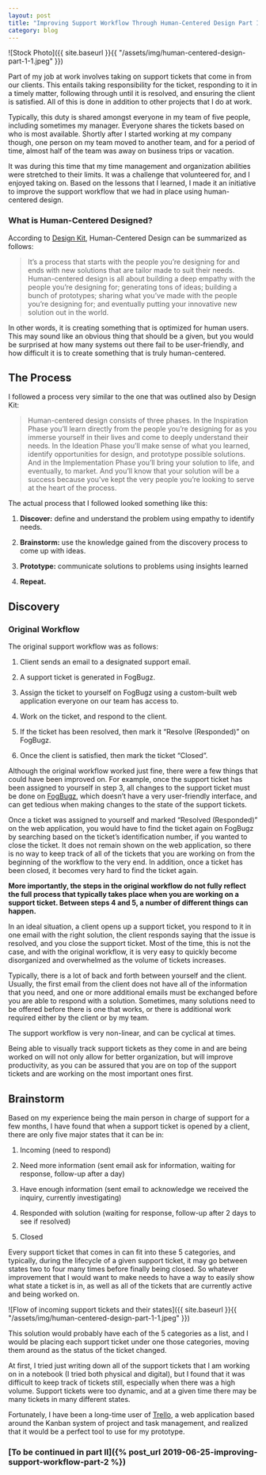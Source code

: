 ```yaml
---
layout: post
title: "Improving Support Workflow Through Human-Centered Design Part I"
category: blog
---
```


![Stock Photo]({{ site.baseurl }}{{ "/assets/img/human-centered-design-part-1-1.jpeg" }})

Part of my job at work involves taking on support tickets that come in from our clients. This entails taking responsibility for the ticket, responding to it in a timely matter, following through until it is resolved, and ensuring the client is satisfied. All of this is done in addition to other projects that I do at work.

Typically, this duty is shared amongst everyone in my team of five people, including sometimes my manager. Everyone shares the tickets based on who is most available. Shortly after I started working at my company though, one person on my team moved to another team, and for a period of time, almost half of the team was away on business trips or vacation.

It was during this time that my time management and organization abilities were stretched to their limits. It was a challenge that volunteered for, and I enjoyed taking on. Based on the lessons that I learned, I made it an initiative to improve the support workflow that we had in place using human-centered design.

### What is Human-Centered Designed?

According to [Design Kit](http://www.designkit.org/human-centered-design), Human-Centered Design can be summarized as follows:

> It’s a process that starts with the people you’re designing for and ends with new solutions that are tailor made to suit their needs. Human-centered design is all about building a deep empathy with the people you’re designing for; generating tons of ideas; building a bunch of prototypes; sharing what you’ve made with the people you’re designing for; and eventually putting your innovative new solution out in the world.

In other words, it is creating something that is optimized for human users. This may sound like an obvious thing that should be a given, but you would be surprised at how many systems out there fail to be user-friendly, and how difficult it is to create something that is truly human-centered.

## The Process

I followed a process very similar to the one that was outlined also by Design Kit:

> Human-centered design consists of three phases. In the Inspiration Phase you’ll learn directly from the people you’re designing for as you immerse yourself in their lives and come to deeply understand their needs. In the Ideation Phase you’ll make sense of what you learned, identify opportunities for design, and prototype possible solutions. And in the Implementation Phase you’ll bring your solution to life, and eventually, to market. And you’ll know that your solution will be a success because you’ve kept the very people you’re looking to serve at the heart of the process.

The actual process that I followed looked something like this:

1. **Discover:** define and understand the problem using empathy to identify needs.

2. **Brainstorm:** use the knowledge gained from the discovery process to come up with ideas.

3. **Prototype:** communicate solutions to problems using insights learned

4. **Repeat.**

## Discovery

### Original Workflow

The original support workflow was as follows:

1. Client sends an email to a designated support email.

2. A support ticket is generated in FogBugz.

3. Assign the ticket to yourself on FogBugz using a custom-built web application everyone on our team has access to.

4. Work on the ticket, and respond to the client.

5. If the ticket has been resolved, then mark it “Resolve (Responded)” on FogBugz.

6. Once the client is satisfied, then mark the ticket “Closed”.

Although the original workflow worked just fine, there were a few things that could have been improved on. For example, once the support ticket has been assigned to yourself in step 3, all changes to the support ticket must be done on [FogBugz](https://www.fogbugz.com/), which doesn’t have a very user-friendly interface, and can get tedious when making changes to the state of the support tickets.

Once a ticket was assigned to yourself and marked “Resolved (Responded)” on the web application, you would have to find the ticket again on FogBugz by searching based on the ticket’s identification number, if you wanted to close the ticket. It does not remain shown on the web application, so there is no way to keep track of all of the tickets that you are working on from the beginning of the workflow to the very end. In addition, once a ticket has been closed, it becomes very hard to find the ticket again.

**More importantly, the steps in the original workflow do not fully reflect the full process that typically takes place when you are working on a support ticket. Between steps 4 and 5, a number of different things can happen.**

In an ideal situation, a client opens up a support ticket, you respond to it in one email with the right solution, the client responds saying that the issue is resolved, and you close the support ticket. Most of the time, this is not the case, and with the original workflow, it is very easy to quickly become disorganized and overwhelmed as the volume of tickets increases.

Typically, there is a lot of back and forth between yourself and the client. Usually, the first email from the client does not have all of the information that you need, and one or more additional emails must be exchanged before you are able to respond with a solution. Sometimes, many solutions need to be offered before there is one that works, or there is additional work required either by the client or by my team.

The support workflow is very non-linear, and can be cyclical at times.

Being able to visually track support tickets as they come in and are being worked on will not only allow for better organization, but will improve productivity, as you can be assured that you are on top of the support tickets and are working on the most important ones first.

## Brainstorm

Based on my experience being the main person in charge of support for a few months, I have found that when a support ticket is opened by a client, there are only five major states that it can be in:

1. Incoming (need to respond)

2. Need more information (sent email ask for information, waiting for response, follow-up after a day)

3. Have enough information (sent email to acknowledge we received the inquiry, currently investigating)

4. Responded with solution (waiting for response, follow-up after 2 days to see if resolved)

5. Closed

Every support ticket that comes in can fit into these 5 categories, and typically, during the lifecycle of a given support ticket, it may go between states two to four many times before finally being closed. So whatever improvement that I would want to make needs to have a way to easily show what state a ticket is in, as well as all of the tickets that are currently active and being worked on.

![Flow of incoming support tickets and their states]({{ site.baseurl }}{{ "/assets/img/human-centered-design-part-1-1.jpeg" }})

This solution would probably have each of the 5 categories as a list, and I would be placing each support ticket under one those categories, moving them around as the status of the ticket changed.

At first, I tried just writing down all of the support tickets that I am working on in a notebook (I tried both physical and digital), but I found that it was difficult to keep track of tickets still, especially when there was a high volume. Support tickets were too dynamic, and at a given time there may be many tickets in many different states.

Fortunately, I have been a long-time user of [Trello](https://trello.com/), a web application based around the Kanban system of project and task management, and realized that it would be a perfect tool to use for my prototype.

### [To be continued in part II]({% post_url 2019-06-25-improving-support-workflow-part-2 %})
